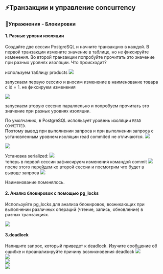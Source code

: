 ## ⚡Транзакции и управление concurrency
### 🦉Упражнения  - Блокировки 

#### 1. Разные уровни изоляции
Создайте две сессии PostgreSQL и начните транзакцию в каждой. В первой транзакции измените значение в таблице, но не фиксируйте изменения. Во второй транзакции попробуйте прочитать это значение при разных уровнях изоляции. Что происходит?

используем таблицу products
![](../images/07_01.png)<br>


запускаем первую сессию и вносим изменение в наименование товара с id = 1. не фиксируем изменения

![](../images/07_02.png)<br>

запускаем вторую сессию параллельно и попробуем прочитать это значение при разных уровнях изоляции.

По умолчанию, в PostgreSQL  использует уровень изоляции `READ COMMITTED`.  
Поэтому вывод при выполнении запроса и при выполнении запроса с установленным уровнем изоляции read commited не отличаются.
![](../images/07_03.png)<br>

![](../images/07_04.png)<br>

 Установка serialized:
![](../images/07_05.png)<br>
теперь в первой сессии зафиксируем изменения командой commit 
![](../images/07_06.png)<br>
после этого перейдем ко второй сессии и посмотрим что будет в выводе запроса
![](../images/07_07.png)<br>

Наименование поменялось.

####  2.	Анализ блокировок с помощью pg_locks
Используйте pg_locks для анализа блокировок, возникающих при выполнении различных операций (чтение, запись, обновление) в разных транзакциях.

![](../images/07_08.png)<br>

#### 3.deadlock 
Напишите запрос, который приведет к deadlock. Изучите сообщение об ошибке и проанализируйте причину возникновения deadlock
![](../images/07_09.png)<br>
![](../images/07_10.png)<br>
![](../images/07_11.png)<br>
![](../images/07_12.png)<br>